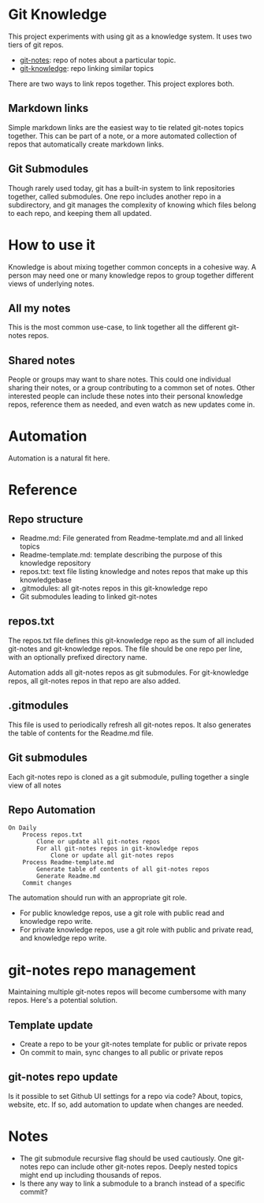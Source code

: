 # Git Knowledge
This project experiments with using git as a knowledge system. It uses two tiers of git repos.
* [git-notes](https://github.com/digitalreplica/git-notes): repo of notes about a particular topic.
* [git-knowledge](https://github.com/digitalreplica/git-knowledge): repo linking similar topics

There are two ways to link repos together. This project explores both.

##  Markdown links
Simple markdown links are the easiest way to tie related git-notes topics together. This can be part of a note, or a more automated collection of repos that automatically create markdown links.

## Git Submodules
Though rarely used today, git has a built-in system to link repositories together, called submodules. One repo includes another repo in a subdirectory, and git manages the complexity of knowing which files belong to each repo, and keeping them all updated.

# How to use it
Knowledge is about mixing together common concepts in a cohesive way. A person may need one or many knowledge repos to group together different views of underlying notes.

## All my notes
This is the most common use-case, to link together all the different git-notes repos.

## Shared notes
People or groups may want to share notes. This could one individual sharing their notes, or a group contributing to a common set of notes. Other interested people can include these notes into their personal knowledge repos, reference them as needed, and even watch as new updates come in.

# Automation
Automation is a natural fit here.

# Reference

## Repo structure
* Readme.md: File generated from Readme-template.md and all linked topics
* Readme-template.md: template describing the purpose of this knowledge repository
* repos.txt: text file listing knowledge and notes repos that make up this knowledgebase
* .gitmodules: all git-notes repos in this git-knowledge repo
* Git submodules leading to linked git-notes 

## repos.txt
The repos.txt file defines this git-knowledge repo as the sum of all included git-notes and git-knowledge repos. The file should be one repo per line, with an optionally prefixed directory name. 

Automation adds all git-notes repos as git submodules. For git-knowledge repos, all git-notes repos in that repo are also added.

## .gitmodules
This file is used to periodically refresh all git-notes repos. It also generates the table of contents for the Readme.md file.

## Git submodules
Each git-notes repo is cloned as a git submodule, pulling together a single view of all notes

## Repo Automation
```
On Daily
    Process repos.txt
        Clone or update all git-notes repos
        For all git-notes repos in git-knowledge repos
            Clone or update all git-notes repos
    Process Readme-template.md
        Generate table of contents of all git-notes repos
        Generate Readme.md
    Commit changes
```
The automation should run with an appropriate git role.
* For public knowledge repos, use a git role with public read and knowledge repo write.
* For private knowledge repos, use a git role with public and private read, and knowledge repo write.

# git-notes repo management
Maintaining multiple git-notes repos will become cumbersome with many repos. Here's a potential solution.

## Template update
* Create a repo to be your git-notes template for public or private repos
* On commit to main, sync changes to all public or private repos

## git-notes repo update
Is it possible to set Github UI settings for a repo via code? About, topics, website, etc. If so, add automation to update when changes are needed.

# Notes
* The git submodule recursive flag should be used cautiously. One git-notes repo can include other git-notes repos. Deeply nested topics might end up including thousands of repos.
* Is there any way to link a submodule to a branch instead of a specific commit?